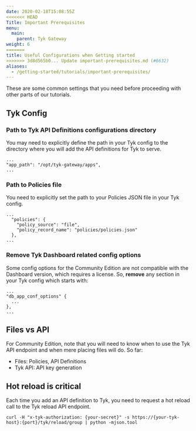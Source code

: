 ```yaml
---
date: 2020-02-18T15:08:55Z
<<<<<<< HEAD
Title: Important Prerequisites
menu:
  main:
    parent: Tyk Gateway
weight: 6
=======
title: Useful Configurations when Getting started
>>>>>>> 3d8d565b0... Update important-prerequisites.md (#6632)
aliases:
  - /getting-started/tutorials/important-prerequisites/
---
```


These are some common settings that you need before proceeding with other parts of our tutorials.

## Tyk Config

### Path to Tyk API Definitions configurations directory

You may need to explicitly define the path in your Tyk config to the directory where you will add
the API definitions for Tyk to serve.

```
...
"app_path": "/opt/tyk-gateway/apps",
...
```

### Path to Policies file

You need to explicitly set the path to your Policies JSON file in your Tyk config.

```
...
  "policies": {
    "policy_source": "file",
    "policy_record_name": "policies/policies.json"
  },
...
```

### Remove Tyk Dashboard related config options

Some config options for the Community Edition are not compatible with the Dashboard
version, which requires a license. So, **remove** any section in your Tyk config which
starts with:

```
...
"db_app_conf_options" {
  ...
},
...
```

## Files vs API

For Community Edition, note that you will need to know when to use the Tyk API
endpoint and when mere placing files will do. So far:

- Files: Policies, API Definitions
- Tyk API: API key generation

## Hot reload is critical

Each time you add an API definition to Tyk, you need to request a hot reload call to the Tyk reload
API endpoint.

```
curl -H "x-tyk-authorization: {your-secret}" -s https://{your-tyk-host}:{port}/tyk/reload/group | python -mjson.tool
```
